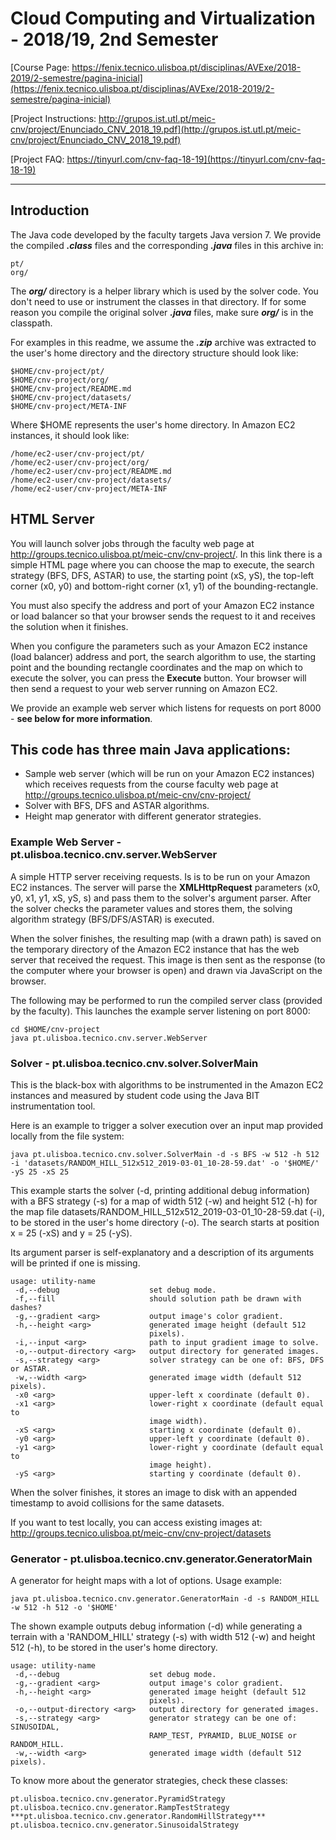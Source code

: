 # Cloud Computing and Virtualization - 2018/19, 2nd Semester
[Course Page: https://fenix.tecnico.ulisboa.pt/disciplinas/AVExe/2018-2019/2-semestre/pagina-inicial](https://fenix.tecnico.ulisboa.pt/disciplinas/AVExe/2018-2019/2-semestre/pagina-inicial)

[Project Instructions: http://grupos.ist.utl.pt/meic-cnv/project/Enunciado_CNV_2018_19.pdf](http://grupos.ist.utl.pt/meic-cnv/project/Enunciado_CNV_2018_19.pdf)

[Project FAQ:   https://tinyurl.com/cnv-faq-18-19](https://tinyurl.com/cnv-faq-18-19)

--------
## Introduction

The Java code developed by the faculty targets Java version 7.
We provide the compiled ***.class*** files and the corresponding ***.java*** files in this archive in:

	pt/
	org/
	
The ***org/*** directory is a helper library which is used by the solver code. You don't need to use or instrument the classes in that directory. If for some reason you compile the original solver ***.java*** files, make sure ***org/*** is in the classpath.

For examples in this readme, we assume the ***.zip*** archive was extracted to the user's home directory and the directory structure should look like:

    $HOME/cnv-project/pt/
    $HOME/cnv-project/org/
    $HOME/cnv-project/README.md
    $HOME/cnv-project/datasets/
    $HOME/cnv-project/META-INF
    
Where $HOME represents the user's home directory.
In Amazon EC2 instances, it should look like:

    /home/ec2-user/cnv-project/pt/
    /home/ec2-user/cnv-project/org/
    /home/ec2-user/cnv-project/README.md
    /home/ec2-user/cnv-project/datasets/
    /home/ec2-user/cnv-project/META-INF
    

## HTML Server

You will launch solver jobs through the faculty web page at http://groups.tecnico.ulisboa.pt/meic-cnv/cnv-project/. In this link there is a simple HTML page where you can choose the map to execute, the search strategy (BFS, DFS, ASTAR) to use, the starting point (xS, yS), the top-left corner (x0, y0) and bottom-right corner (x1, y1) of the bounding-rectangle.

You must also specify the address and port of your Amazon EC2 instance or load balancer so that your browser sends the request to it and receives the solution when it finishes.

When you configure the parameters such as your Amazon EC2 instance (load balancer) address and port, the search algorithm to use, the starting point and the bounding rectangle coordinates and the map on which to execute the solver, you can press the **Execute** button.
Your browser will then send a request to your web server running on Amazon EC2.

We provide an example web server which listens for requests on port 8000 - **see below for more information**.

## This code has three main Java applications:

- Sample web server (which will be run on your Amazon EC2 instances) which receives requests from the course faculty web page at http://groups.tecnico.ulisboa.pt/meic-cnv/cnv-project/
- Solver with BFS, DFS and ASTAR algorithms.
- Height map generator with different generator strategies.

### Example Web Server - pt.ulisboa.tecnico.cnv.server.WebServer

A simple HTTP server receiving requests. Is is to be run on your Amazon EC2 instances.
The server will parse the **XMLHttpRequest** parameters (x0, y0, x1, y1, xS, yS, s) and pass them to the solver's argument parser.
After the solver checks the parameter values and stores them, the solving algorithm strategy (BFS/DFS/ASTAR) is executed.

When the solver finishes, the resulting map (with a drawn path) is saved on the temporary directory of the Amazon EC2 instance that has the web server that received the request.
This image is then sent as the response (to the computer where your browser is open) and drawn via JavaScript on the browser.

The following may be performed to run the compiled server class (provided by the faculty).
This launches the example server listening on port 8000:

	cd $HOME/cnv-project
	java pt.ulisboa.tecnico.cnv.server.WebServer

### Solver - pt.ulisboa.tecnico.cnv.solver.SolverMain

This is the black-box with algorithms to be instrumented in the Amazon EC2 instances and measured by student code using the Java BIT instrumentation tool.


Here is an example to trigger a solver execution over an input map provided locally from the file system:

	java pt.ulisboa.tecnico.cnv.solver.SolverMain -d -s BFS -w 512 -h 512 -i 'datasets/RANDOM_HILL_512x512_2019-03-01_10-28-59.dat' -o '$HOME/' -yS 25 -xS 25
	
This example starts the solver (-d, printing additional debug information) with a BFS strategy (-s) for a map of width 512 (-w) and height 512 (-h) for the map file datasets/RANDOM_HILL_512x512_2019-03-01_10-28-59.dat (-i), to be stored in the user's home directory (-o). The search starts at position x = 25 (-xS) and y = 25 (-yS).

Its argument parser is self-explanatory and a description of its arguments will be printed if one is missing.

	usage: utility-name
	 -d,--debug                    set debug mode.
	 -f,--fill                     should solution path be drawn with dashes?
	 -g,--gradient <arg>           output image's color gradient.
	 -h,--height <arg>             generated image height (default 512
								   pixels).
	 -i,--input <arg>              path to input gradient image to solve.
	 -o,--output-directory <arg>   output directory for generated images.
	 -s,--strategy <arg>           solver strategy can be one of: BFS, DFS or ASTAR.
	 -w,--width <arg>              generated image width (default 512 pixels).
	 -x0 <arg>                     upper-left x coordinate (default 0).
	 -x1 <arg>                     lower-right x coordinate (default equal to
								   image width).
	 -xS <arg>                     starting x coordinate (default 0).
	 -y0 <arg>                     upper-left y coordinate (default 0).
	 -y1 <arg>                     lower-right y coordinate (default equal to
								   image height).
	 -yS <arg>                     starting y coordinate (default 0).

When the solver finishes, it stores an image to disk with an appended timestamp to avoid collisions for the same datasets.

If you want to test locally, you can access existing images at:
http://groups.tecnico.ulisboa.pt/meic-cnv/cnv-project/datasets

### Generator - pt.ulisboa.tecnico.cnv.generator.GeneratorMain

A generator for height maps with a lot of options.
Usage example:

	java pt.ulisboa.tecnico.cnv.generator.GeneratorMain -d -s RANDOM_HILL -w 512 -h 512 -o '$HOME'

The shown example outputs debug information (-d) while generating a terrain with a 'RANDOM_HILL' strategy (-s) with width 512 (-w) and height 512 (-h), to be stored in the user's home directory.

	usage: utility-name
	 -d,--debug                    set debug mode.
	 -g,--gradient <arg>           output image's color gradient.
	 -h,--height <arg>             generated image height (default 512
								   pixels).
	 -o,--output-directory <arg>   output directory for generated images.
	 -s,--strategy <arg>           generator strategy can be one of: SINUSOIDAL, 
	                               RAMP_TEST, PYRAMID, BLUE_NOISE or RANDOM_HILL.
	 -w,--width <arg>              generated image width (default 512 pixels).

To know more about the generator strategies, check these classes:

	pt.ulisboa.tecnico.cnv.generator.PyramidStrategy
	pt.ulisboa.tecnico.cnv.generator.RampTestStrategy
	***pt.ulisboa.tecnico.cnv.generator.RandomHillStrategy***
	pt.ulisboa.tecnico.cnv.generator.SinusoidalStrategy